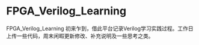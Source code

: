 # FPGA_Verilog_Learning
FPGA_Verilog_Learning
初来乍到，借此平台记录Verilog学习实践过程。工作日上传一些代码，周末闲暇更新修改、补充说明及一些思考之类。
